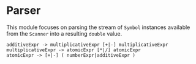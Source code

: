 # Parser

This module focuses on parsing the stream of `Symbol` instances available from the `Scanner`
into a resulting `double` value.

````text
additiveExpr -> multiplicativeExpr [+|-] multiplicativeExpr
multiplicativeExpr -> atomicExpr [*|/] atomicExpr
atomicExpr -> [+|-] ( numberExpr|additiveExpr )
````